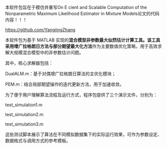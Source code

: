 本软件包旨在于模仿并重写On E cient and Scalable Computation of the Nonparametric
 Maximum Likelihood Estimator in Mixture Models论文的代码内容！！！

https://github.com/YangjingZhang

本软件包为基于 MATLAB 实现的**混合模型非参数最大似然估计计算工具。该工具采用增广拉格朗日方法与部分期望最大化方法**作为主要数值优化策略，用于高效求解大规模混合模型中的非参数估计问题。

其中，核心求解器包括：

DualALM.m：基于对偶增广拉格朗日算法的主优化模块；

PEM.m：结合局部期望操作的迭代更新方法，用于加速收敛。

为了便于用户理解算法流程及运行方式，程序包提供了三个演示文件，分别为：

test_simulation1.m

test_simulation2.m

test_simulation3.m

这些测试脚本展示了算法在不同模拟数据集下的实际运行效果，可作为参数设定、数据格式与调用方式的参考模板。
